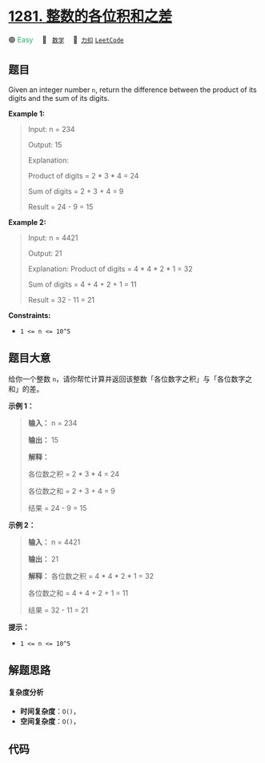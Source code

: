 # [1281. 整数的各位积和之差](https://2xiao.github.io/leetcode-js/problem/1281.html)

🟢 <font color=#15bd66>Easy</font>&emsp; 🔖&ensp; [`数学`](/tag/math.md)&emsp; 🔗&ensp;[`力扣`](https://leetcode.cn/problems/subtract-the-product-and-sum-of-digits-of-an-integer) [`LeetCode`](https://leetcode.com/problems/subtract-the-product-and-sum-of-digits-of-an-integer)

## 题目

Given an integer number `n`, return the difference between the product of its
digits and the sum of its digits.



**Example 1:**

> Input: n = 234
> 
> Output: 15 
> 
> Explanation: 
> 
> Product of digits = 2 * 3 * 4 = 24 
> 
> Sum of digits = 2 + 3 + 4 = 9 
> 
> Result = 24 - 9 = 15

**Example 2:**

> Input: n = 4421
> 
> Output: 21
> 
> Explanation: Product of digits = 4 * 4 * 2 * 1 = 32 
> 
> Sum of digits = 4 + 4 + 2 + 1 = 11 
> 
> Result = 32 - 11 = 21

**Constraints:**

  * `1 <= n <= 10^5`


## 题目大意

给你一个整数 `n`，请你帮忙计算并返回该整数「各位数字之积」与「各位数字之和」的差。



**示例 1：**

> 
> 
> 
> 
> 
> **输入：** n = 234
> 
> **输出：** 15 
> 
> **解释：**
> 
> 各位数之积 = 2 * 3 * 4 = 24 
> 
> 各位数之和 = 2 + 3 + 4 = 9 
> 
> 结果 = 24 - 9 = 15
> 
> 

**示例 2：**

> 
> 
> 
> 
> 
> **输入：** n = 4421
> 
> **输出：** 21
> 
> **解释：** 各位数之积 = 4 * 4 * 2 * 1 = 32 
> 
> 各位数之和 = 4 + 4 + 2 + 1 = 11 
> 
> 结果 = 32 - 11 = 21
> 
> 



**提示：**

  * `1 <= n <= 10^5`


## 解题思路

#### 复杂度分析

- **时间复杂度**：`O()`，
- **空间复杂度**：`O()`，

## 代码

```javascript

```